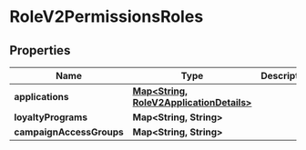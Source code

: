 

# RoleV2PermissionsRoles

## Properties

Name | Type | Description | Notes
------------ | ------------- | ------------- | -------------
**applications** | [**Map&lt;String, RoleV2ApplicationDetails&gt;**](RoleV2ApplicationDetails.md) |  |  [optional]
**loyaltyPrograms** | **Map&lt;String, String&gt;** |  |  [optional]
**campaignAccessGroups** | **Map&lt;String, String&gt;** |  |  [optional]



